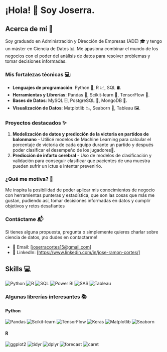 # ¡Hola! 👋 Soy Joserra.

## Acerca de mí 🚀

Soy graduado en Administración y Dirección de Empresas (ADE) 🎓 y tengo un máster en Ciencia de Datos 📊. Me apasiona combinar el mundo de los negocios con el poder del análisis de datos para resolver problemas y tomar decisiones informadas. 

### Mis fortalezas técnicas 💻:

- **Lenguajes de programación**: Python 🐍, R 📈, SQL 🛢️.
- **Herramientas y Librerías**: Pandas 🐼, Scikit-learn 🤖, TensorFlow 🧠.
- **Bases de Datos**: MySQL 🗄️, PostgreSQL 🐘, MongoDB 🍃.
- **Visualización de Datos**: Matplotlib 📉, Seaborn 🎨, Tableau 🖼️.

### Proyectos destacados ✨

1. **Modelización de datos y predicción de la victoria en partidos de balonmano** - Utilicé modelos de Machine Learning para calcular el porcentaje de victoria de cada equipo durante un partido y después poder clasificar el desempeño de los jugadores🥇.
2. **Predicción de infarto cerebral** - Uso de modelos de clasificación y validación para conseguir clasificar que pacientes de una muestra pueden sufrir un ictus e intentar prevenirlo.

### ¿Qué me motiva? 🌟

Me inspira la posibilidad de poder aplicar mis conocimientos de negocio con herramientas punteras y estadística, que son las cosas que más me gustan, pudiendo así, tomar decisiones informadas en datos y cumplir objetivos y retos desafiantes

### Contáctame 📬

Si tienes alguna propuesta, pregunta o simplemente quieres charlar sobre ciencia de datos, ¡no dudes en contactarme!

- 📧 Email: [joserracortes15@gmail.com]
- 🔗 LinkedIn: [https://www.linkedin.com/in/jose-ramon-cortes/]

## Skills 💻

![Python](https://img.shields.io/badge/-Python-yellow?style=flat&logo=python&logoColor=white)
![R](https://img.shields.io/badge/-R-blue?style=flat&logo=r&logoColor=white)
![SQL](https://img.shields.io/badge/-SQL-orange?style=flat&logo=sql&logoColor=white)
![Power BI](https://img.shields.io/badge/-Power%20BI-f2c811?style=flat&logo=power-bi&logoColor=black)
![SAS](https://img.shields.io/badge/-SAS-1D6FAC?style=flat&logo=sas&logoColor=white)
![Tableau](https://img.shields.io/badge/-Tableau-E97627?style=flat&logo=tableau&logoColor=white)


### Algunas librerías interesantes 📚

#### Python
![Pandas](https://img.shields.io/badge/Pandas-blue?style=flat&logo=pandas&logoColor=white)
![Scikit-learn](https://img.shields.io/badge/Scikit--learn-orange?style=flat&logo=scikit-learn&logoColor=white)
![TensorFlow](https://img.shields.io/badge/TensorFlow-yellow?style=flat&logo=tensorflow&logoColor=white)
![Keras](https://img.shields.io/badge/Keras-red?style=flat&logo=keras&logoColor=white)
![Matplotlib](https://img.shields.io/badge/Matplotlib-magenta?style=flat&logo=matplotlib&logoColor=white)
![Seaborn](https://img.shields.io/badge/Seaborn-teal?style=flat&logo=seaborn&logoColor=white)

#### R
![ggplot2](https://img.shields.io/badge/ggplot2-red?style=flat&logo=r&logoColor=white)
![tidyr](https://img.shields.io/badge/tidyr-blue?style=flat&logo=r&logoColor=white)
![dplyr](https://img.shields.io/badge/dplyr-green?style=flat&logo=r&logoColor=white)
![forecast](https://img.shields.io/badge/forecast-orange?style=flat&logo=r&logoColor=white)
![caret](https://img.shields.io/badge/caret-purple?style=flat&logo=r&logoColor=white)



